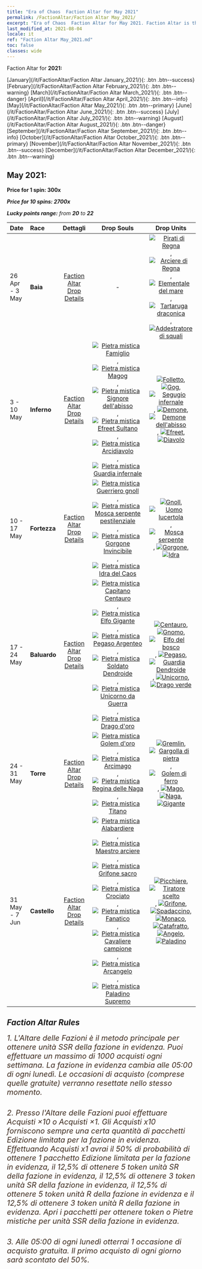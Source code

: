 ```yaml
---
title: "Era of Chaos  Faction Altar for May 2021"
permalink: /FactionAltar/Faction Altar May_2021/
excerpt: "Era of Chaos  Faction Altar for May 2021. Faction Altar is the primary method for obtaining SSR units from the popular faction. Limited to 1,000 purchases each week. The popular faction changes at 05:00 every Monday. Purchase attempts and free purchase attempts will also reset then."
last_modified_at: 2021-08-04
locale: it
ref: "Faction Altar May_2021.md"
toc: false
classes: wide
---
```


  Faction Altar for **2021:**

  [January](/it/FactionAltar/Faction Altar January_2021/){: .btn .btn--success} [February](/it/FactionAltar/Faction Altar February_2021/){: .btn .btn--warning} [March](/it/FactionAltar/Faction Altar March_2021/){: .btn .btn--danger} [April](/it/FactionAltar/Faction Altar April_2021/){: .btn .btn--info} [May](/it/FactionAltar/Faction Altar May_2021/){: .btn .btn--primary} [June](/it/FactionAltar/Faction Altar June_2021/){: .btn .btn--success} [July](/it/FactionAltar/Faction Altar July_2021/){: .btn .btn--warning} [August](/it/FactionAltar/Faction Altar August_2021/){: .btn .btn--danger} [September](/it/FactionAltar/Faction Altar September_2021/){: .btn .btn--info} [October](/it/FactionAltar/Faction Altar October_2021/){: .btn .btn--primary} [November](/it/FactionAltar/Faction Altar November_2021/){: .btn .btn--success} [December](/it/FactionAltar/Faction Altar December_2021/){: .btn .btn--warning} 

## May 2021:

  **Price for 1 spin: 300x** <i class="fas fa-gem"/>

  **Price for 10 spins: 2700x** <i class="fas fa-gem"/>

  **Lucky points range:** from **20** to **22**

  |    Date    |  Race  |  Dettagli  |   Drop Souls   | Drop Units |
  |:-----------|:-------|:---------:|:--------------:|:----------:|
  | 26 Apr - 3 May | **Baia** | [Faction Altar Drop Details](/it/FactionAltar/DROP_112/) |  - | [![Pirati di Regna](/images/u/ti_haidao.jpg)](/Items/unt_273/), [![Arciere di Regna](/images/u/ti_ruigenanushou.jpg)](/Items/unt_274/), [![Elementale del mare](/images/u/ti_haiyuansu.jpg)](/Items/unt_275/), [![Tartaruga draconica](/images/u/ti_longgui.jpg)](/Items/unt_278/), [![Addestratore di squali](/images/u/ti_xunshashi.jpg)](/Items/unt_281/) | 
  | 3 - 10 May | **Inferno** | [Faction Altar Drop Details](/it/FactionAltar/DROP_105/) | [![Pietra mistica Famiglio](/images/u/tia_xiaoemo.jpg)](/Items/unt_313/), [![Pietra mistica Magog](/images/u/tia_touhuoguai.jpg)](/Items/unt_314/), [![Pietra mistica Signore dell'abisso](/images/u/tia_diyulingzhu.jpg)](/Items/unt_316/), [![Pietra mistica Efreet Sultano](/images/u/tia_liehuojingling.jpg)](/Items/unt_317/), [![Pietra mistica Arcidiavolo](/images/u/tia_daemo.jpg)](/Items/unt_318/), [![Pietra mistica Guardia infernale](/images/u/tia_changjiaoemo.jpg)](/Items/unt_315/) | [![Folletto](/images/u/ti_xiaoemo.jpg)](/Items/unt_226/), [![Gog](/images/u/ti_touhuoguai.jpg)](/Items/unt_227/), [![Segugio infernale](/images/u/ti_santouquan.jpg)](/Items/unt_228/), [![Demone](/images/u/ti_changjiaoemo.jpg)](/Items/unt_229/), [![Demone dell'abisso](/images/u/ti_diyulingzhu.jpg)](/Items/unt_230/), [![Efreet](/images/u/ti_liehuojingling.jpg)](/Items/unt_231/), [![Diavolo](/images/u/ti_daemo.jpg)](/Items/unt_232/) | 
  | 10 - 17 May | **Fortezza** | [Faction Altar Drop Details](/it/FactionAltar/DROP_108/) | [![Pietra mistica Guerriero gnoll](/images/u/tia_langren.jpg)](/Items/unt_336/), [![Pietra mistica Mosca serpente pestilenziale](/images/u/tia_longying.jpg)](/Items/unt_337/), [![Pietra mistica Gorgone Invincibile](/images/u/tia_manniu.jpg)](/Items/unt_339/), [![Pietra mistica Idra del Caos](/images/u/tia_duotoulong.jpg)](/Items/unt_341/) | [![Gnoll](/images/u/ti_langren.jpg)](/Items/unt_253/), [![Uomo lucertola](/images/u/ti_xiyiren.jpg)](/Items/unt_254/), [![Mosca serpente](/images/u/ti_longying.jpg)](/Items/unt_255/), [![Gorgone](/images/u/ti_manniu.jpg)](/Items/unt_257/), [![Idra](/images/u/ti_duotoulong.jpg)](/Items/unt_259/) | 
  | 17 - 24 May | **Baluardo** | [Faction Altar Drop Details](/it/FactionAltar/DROP_102/) | [![Pietra mistica Capitano Centauro](/images/u/tia_banrenma.jpg)](/Items/unt_290/), [![Pietra mistica Elfo Gigante](/images/u/tia_mujingling.jpg)](/Items/unt_291/), [![Pietra mistica Pegaso Argenteo](/images/u/tia_yinyifeima.jpg)](/Items/unt_292/), [![Pietra mistica Soldato Dendroide](/images/u/tia_shuyao.jpg)](/Items/unt_293/), [![Pietra mistica Unicorno da Guerra](/images/u/tia_dujiaoshou.jpg)](/Items/unt_294/), [![Pietra mistica Drago d'oro](/images/u/tia_lvlong.jpg)](/Items/unt_295/) | [![Centauro](/images/u/ti_banrenma.jpg)](/Items/unt_199/), [![Gnomo](/images/u/ti_airen.jpg)](/Items/unt_200/), [![Elfo del bosco](/images/u/ti_mujingling.jpg)](/Items/unt_201/), [![Pegaso](/images/u/ti_feima.jpg)](/Items/unt_202/), [![Guardia Dendroide](/images/u/ti_shuyao.jpg)](/Items/unt_203/), [![Unicorno](/images/u/ti_dujiaoshou.jpg)](/Items/unt_204/), [![Drago verde](/images/u/ti_lvlong.jpg)](/Items/unt_205/) | 
  | 24 - 31 May | **Torre** | [Faction Altar Drop Details](/it/FactionAltar/DROP_106/) | [![Pietra mistica Golem d'oro](/images/u/tia_tieren.jpg)](/Items/unt_322/), [![Pietra mistica Arcimago](/images/u/tia_dafashi.jpg)](/Items/unt_323/), [![Pietra mistica Regina delle Naga](/images/u/tia_shenv.jpg)](/Items/unt_325/), [![Pietra mistica Titano](/images/u/tia_taitan.jpg)](/Items/unt_326/) | [![Gremlin](/images/u/ti_xiaoyaojing.jpg)](/Items/unt_235/), [![Gargolla di pietra](/images/u/ti_shixianggui.jpg)](/Items/unt_236/), [![Golem di ferro](/images/u/ti_tieren.jpg)](/Items/unt_237/), [![Mago](/images/u/ti_dafashi.jpg)](/Items/unt_238/), [![Naga](/images/u/ti_shenv.jpg)](/Items/unt_240/), [![Gigante](/images/u/ti_taitan.jpg)](/Items/unt_241/) | 
  | 31 May - 7 Jun | **Castello** | [Faction Altar Drop Details](/it/FactionAltar/DROP_101/) | [![Pietra mistica Alabardiere](/images/u/tia_jibing.jpg)](/Items/unt_282/), [![Pietra mistica Maestro arciere](/images/u/tia_nushou.jpg)](/Items/unt_283/), [![Pietra mistica Grifone sacro](/images/u/tia_shijiu.jpg)](/Items/unt_284/), [![Pietra mistica Crociato](/images/u/tia_shizijun.jpg)](/Items/unt_285/), [![Pietra mistica Fanatico](/images/u/tia_senglv.jpg)](/Items/unt_286/), [![Pietra mistica Cavaliere campione](/images/u/tia_qishi.jpg)](/Items/unt_287/), [![Pietra mistica Arcangelo](/images/u/tia_datianshi.jpg)](/Items/unt_288/), [![Pietra mistica Paladino Supremo](/images/u/tia_shengqishi.jpg)](/Items/unt_289/) | [![Picchiere](/images/u/ti_jibing.jpg)](/Items/unt_190/), [![Tiratore scelto](/images/u/ti_nushou.jpg)](/Items/unt_191/), [![Grifone](/images/u/ti_shijiu.jpg)](/Items/unt_192/), [![Spadaccino](/images/u/ti_shizijun.jpg)](/Items/unt_193/), [![Monaco](/images/u/ti_senglv.jpg)](/Items/unt_194/), [![Catafratto](/images/u/ti_qishi.jpg)](/Items/unt_195/), [![Angelo](/images/u/ti_datianshi.jpg)](/Items/unt_196/), [![Paladino](/images/u/ti_shengqishi.jpg)](/Items/unt_197/) | 




## Faction Altar Rules

  <span style="color: #3c2a1e;font-size:20px">1. L'Altare delle Fazioni è il metodo principale per ottenere unità SSR della fazione in evidenza. Puoi effettuare un massimo di 1000 acquisti ogni settimana. La fazione in evidenza cambia alle 05:00 di ogni lunedì. Le occasioni di acquisto (comprese quelle gratuite) verranno resettate nello stesso momento.</span><br/>

<br/>  <span style="color: #3c2a1e;font-size:20px">2. Presso l'Altare delle Fazioni puoi effettuare Acquisti ×10 o Acquisti ×1. Gli Acquisti x10 forniscono sempre una certa quantità di pacchetti Edizione limitata per la fazione in evidenza. Effettuando Acquisti x1 avrai il 50% di probabilità di ottenere 1 pacchetto Edizione limitata per la fazione in evidenza, il 12,5% di ottenere 5 token unità SR della fazione in evidenza, il 12,5% di ottenere 3 token unità SR della fazione in evidenza, il 12,5% di ottenere 5 token unità R della fazione in evidenza e il 12,5% di ottenere 3 token unità R della fazione in evidenza. Apri i pacchetti per ottenere token o Pietre mistiche per unità SSR della fazione in evidenza.</span>

<br/>  <span style="color: #3c2a1e;font-size:20px">3. Alle 05:00 di ogni lunedì otterrai 1 occasione di acquisto gratuita. Il primo acquisto di ogni giorno sarà scontato del 50%.</span><br/>

<br/>